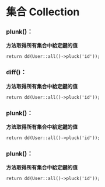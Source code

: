 # 集合 Collection

### plunk\(\)：

**方法取得所有集合中給定鍵的值**

```
return dd(User::all()->pluck('id'));
```

### diff\(\)：

**方法取得所有集合中給定鍵的值**

```
return dd(User::all()->pluck('id'));
```

### plunk\(\)：

**方法取得所有集合中給定鍵的值**

```
return dd(User::all()->pluck('id'));
```

### plunk\(\)：

**方法取得所有集合中給定鍵的值**

```
return dd(User::all()->pluck('id'));
```



